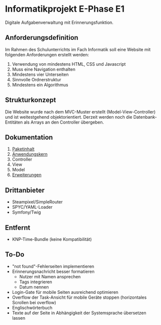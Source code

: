 # Informatikprojekt E-Phase E1
Digitale Aufgabenverwaltung mit Erinnerungsfunktion.

## Anforderungsdefinition
Im Rahmen des Schulunterrichts im Fach Informatik soll eine Website mit folgenden Anforderungen erstellt werden:

1. Verwendung von mindestens HTML, CSS und Javascript
2. Muss eine Navigation enthalten
3. Mindestens vier Unterseiten
4. Sinnvolle Ordnerstruktur
5. Mindestens ein Algorithmus

## Strukturkonzept
Die Website wurde nach dem MVC-Muster erstellt (Model-View-Controller) und ist weitestgehend objektorientiert.
Derzeit werden noch die
Datenbank-Entitäten als Arrays an den Controller übergeben.

## Dokumentation
1. [Paketinhalt](./Docs/package.md)
2. [Anwendungskern](./Docs/core.md)
3. Controller
4. View
5. Model
6. [Erweiterungen](./Docs/extensions.md)

## Drittanbieter
- Steampixel/SimpleRouter
- SPYC/YAML-Loader
- Symfony/Twig

## Entfernt
- KNP-Time-Bundle (keine Kompatibilität)

## To-Do
- "not found"-Fehlerseiten implementieren
- Erinnerungsnachricht besser formatieren
  - Nutzer mit Namen ansprechen
  - Tags integrieren
  - Datum nennen
- Login-Gate für mobile Seiten ausreichend optimieren
- Overflow der Task-Ansicht für mobile Geräte stoppen (horizontales Scrollen bei overflow)
- Englischwörterbuch
- Texte auf der Seite in Abhängigkeit der Systemsprache übersetzen lassen